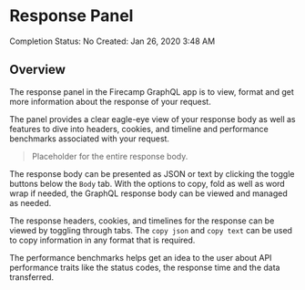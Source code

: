 # Response Panel

Completion Status: No
Created: Jan 26, 2020 3:48 AM

## Overview

The response panel in the Firecamp GraphQL app is to view, format and get more information about the response of your request.

The panel provides a clear eagle-eye view of your response body as well as features to dive into headers, cookies, and timeline and performance benchmarks associated with your request.  

> Placeholder for the entire response body. 

The response body can be presented as JSON or text by clicking the toggle buttons below the `Body` tab. With the options to copy, fold as well as word wrap if needed, the GraphQL response body can be viewed and managed as needed.

The response headers, cookies, and timelines for the response can be viewed by toggling through tabs. The `copy json` and `copy text` can be used to copy information in any format that is required.

The performance benchmarks helps get an idea to the user about API performance traits like the status codes, the response time and the data transferred.
